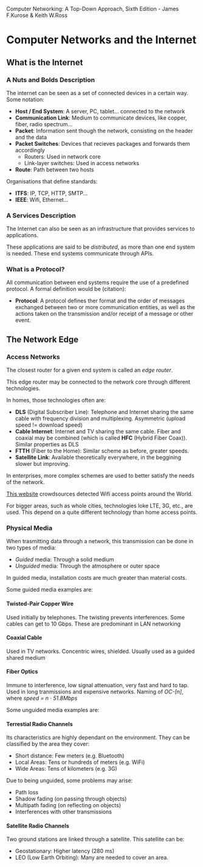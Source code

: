 Computer Networking: A Top-Down Approach, Sixth Edition - James F.Kurose & Keith W.Ross

# Computer Networks and the Internet

## What is the Internet

### A Nuts and Bolds Description

The internet can be seen as a set of connected devices in a certain way. Some notation:

- **Host / End System**: A server, PC, tablet... connected to the network
- **Communication Link**: Medium to communicate devices, like copper, fiber, radio spectrum...
- **Packet**: Information sent though the network, consisting on the header and the data
- **Packet Switches**: Devices that recieves packages and forwards them accordingly
	- Routers: Used in network core
	- Link-layer switches: Used in access networks
- **Route**: Path between two hosts

Organisations that define standards:
- **ITFS**: IP, TCP, HTTP, SMTP...
- **IEEE**: Wifi, Ethernet...

### A Services Description

The Internet can also be seen as an infrastructure that provides services to applications.

These applications are said to be *distributed*, as more than one end system is needed. These end systems communicate through APIs.

### What is a Protocol?

All communication between end systems require the use of a predefined protocol. A formal definition would be (citation):

- **Protocol**: A protocol defines ther format and the order of messages exchanged between two or more communication entities, as well as the actions taken on the transmission and/or receipt of a message or other event.


## The Network Edge

### Access Networks

The closest router for a given end system is called an *edge router*.

This edge router may be connected to the network core through different technologies.

In homes, those technologies often are:

- **DLS** (Digital Subscriber Line): Telephone and Internet sharing the same cable with frequency division and multiplexing. Asymmetric (upload speed != download speed)
- **Cable Internet**: Internet and TV sharing the same cable. Fiber and coaxial may be combined (which is called **HFC** (Hybrid Fiber Coax)). Similar properties as DLS
- **FTTH** (Fiber to the Home): Similar scheme as before, greater speeds.
- **Satellite Link**: Available theoretically everywhere, in the beggining slower but improving.

In enterprises, more complex schemes are used to better satisfy the needs of the network.

[This website](https://wigle.net) crowdsources detected Wifi access points around the World.

For bigger areas, such as whole cities, technologies loke LTE, 3G, etc., are used. This depend on a quite different technology than home access points.

### Physical Media

When trasmitting data through a network, this transmission can be done in two types of media:

- *Guided* media: Through a solid medium
- *Unguided* media: Through the atmosphere or outer space


In guided media, installation costs are much greater than material costs.

Some guided media examples are:

#### Twisted-Pair Copper Wire

Used initially by telephones. The twisting prevents interferences. Some cables can get to 10 Gbps. These are predominant in LAN networking
#### Coaxial Cable

Used in TV networks. Concentric wires, shielded. Usually used as a guided shared medium

#### Fiber Optics

Immune to interference, low signal attenuation, very fast and hard to tap. Used in long tranmissions and expensive networks. Naming of *OC-[n]*, where *speed = n · 51.8Mbps*

Some unguided media examples are:

#### Terrestial Radio Channels

Its characteristics are highly dependant on the environment. They can be classified by the area they cover:

- Short distance: Few meters (e.g. Bluetooth)
- Local Areas: Tens or hundreds of meters (e.g. WiFi)
- Wide Areas: Tens of kilometers (e.g. 3G)

Due to being unguided, some problems may arise:

- Path loss
- Shadow fading (on passing through objects)
- Multipath fading (on reflecting on objects)
- Interferences with other transmissions

#### Satellite Radio Channels

Two ground stations are linked through a satellite. This satellite can be:

- Geostationary: Higher latency (280 ms)
- LEO (Low Earth Orbiting): Many are needed to cover an area.
